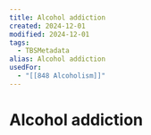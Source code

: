 ```yaml
---
title: Alcohol addiction
created: 2024-12-01
modified: 2024-12-01
tags:
  - TBSMetadata
alias: Alcohol addiction
usedFor:
  - "[[848 Alcoholism]]"
---
```

# Alcohol addiction
